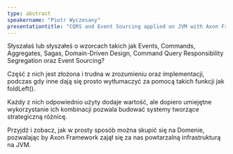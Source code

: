 ```yaml
---
type: abstract
speakername: "Piotr Wyczesany"
presentationtitle: "CQRS and Event Sourcing applied on JVM with Axon Framework"
---
```

Słyszałaś lub słyszałeś o wzorcach takich jak Events, Commands, Aggregates, Sagas, Domain-Driven Design, Command Query Responsibility Segregation oraz Event Sourcing?

Część z nich jest złożona i trudna w zrozumieniu oraz implementacji, podczas gdy inne dają się prosto wytłumaczyć za pomocą takich funkcji jak foldLeft().

Każdy z nich odpowiednio użyty dodaje wartość, ale dopiero umiejętne wykorzystanie ich kombinacji pozwala budować systemy tworzące strategiczną różnicę.

Przyjdź i zobacz, jak w prosty sposób można skupić się na Domenie, pozwalając by Axon Framework zajął się za nas powtarzalną infrastrukturą na JVM.
